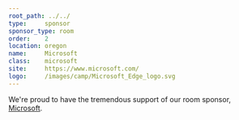 ```yaml
---
root_path: ../../
type:     sponsor
sponsor_type: room
order:    2
location: oregon
name:     Microsoft
class:    microsoft
site:     https://www.microsoft.com/
logo:     /images/camp/Microsoft_Edge_logo.svg
---
```


We're proud to have the tremendous support of our room sponsor, [Microsoft](https://www.microsoft.com/).
